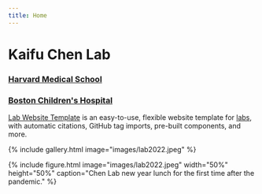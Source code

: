 ```yaml
---
title: Home
---
```


# Kaifu Chen Lab
### [Harvard Medical School](https://hms.harvard.edu)
### [Boston Children's Hospital](http://www.childrenshospital.org)

[Lab Website Template](https://github.com/greenelab/lab-website-template) is an easy-to-use, flexible website template for [labs](https://www.greenelab.com/), with automatic citations, GitHub tag imports, pre-built components, and more.


{%
  include gallery.html
  image="images/lab2022.jpeg"
%}

{%
  include figure.html
  image="images/lab2022.jpeg"
  width="50%"
  height="50%"
  caption="Chen Lab new year lunch for the first time after the pandemic."
%}



